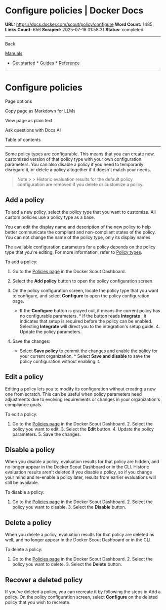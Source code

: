 # Configure policies | Docker Docs

**URL:** https://docs.docker.com/scout/policy/configure
**Word Count:** 1485
**Links Count:** 656
**Scraped:** 2025-07-16 01:58:31
**Status:** completed

---

Back

[Manuals](https://docs.docker.com/manuals/)

  * [Get started](https://docs.docker.com/get-started/)   * [Guides](https://docs.docker.com/guides/)   * [Reference](https://docs.docker.com/reference/)

* * *

# Configure policies

Page options

Copy page as Markdown for LLMs

View page as plain text

Ask questions with Docs AI

Table of contents

* * *

Some policy types are configurable. This means that you can create new, customized version of that policy type with your own configuration parameters. You can also disable a policy if you need to temporarily disregard it, or delete a policy altogether if it doesn't match your needs.

> Note >  > Historic evaluation results for the default policy configuration are removed if you delete or customize a policy.

## Add a policy

To add a new policy, select the policy type that you want to customize. All custom policies use a policy type as a base.

You can edit the display name and description of the new policy to help better communicate the compliant and non-compliant states of the policy. You can not change the name of the policy type, only its display names.

The available configuration parameters for a policy depends on the policy type that you're editing. For more information, refer to [Policy types](https://docs.docker.com/scout/policy/#policy-types).

To add a policy:

  1. Go to the [Policies page](https://scout.docker.com/reports/policy) in the Docker Scout Dashboard.

  2. Select the **Add policy** button to open the policy configuration screen.

  3. On the policy configuration screen, locate the policy type that you want to configure, and select **Configure** to open the policy configuration page.

     * If the **Configure** button is grayed out, it means the current policy has no configurable parameters.      * If the button reads **Integrate** , it indicates that setup is required before the policy can be enabled. Selecting **Integrate** will direct you to the integration's setup guide.   4. Update the policy parameters.

  5. Save the changes:

     * Select **Save policy** to commit the changes and enable the policy for your current organization.      * Select **Save and disable** to save the policy configuration without enabling it.

## Edit a policy

Editing a policy lets you to modify its configuration without creating a new one from scratch. This can be useful when policy parameters need adjustments due to evolving requirements or changes in your organization's compliance goals.

To edit a policy:

  1. Go to the [Policies page](https://scout.docker.com/reports/policy) in the Docker Scout Dashboard.   2. Select the policy you want to edit.   3. Select the **Edit** button.   4. Update the policy parameters.   5. Save the changes.

## Disable a policy

When you disable a policy, evaluation results for that policy are hidden, and no longer appear in the Docker Scout Dashboard or in the CLI. Historic evaluation results aren't deleted if you disable a policy, so if you change your mind and re-enable a policy later, results from earlier evaluations will still be available.

To disable a policy:

  1. Go to the [Policies page](https://scout.docker.com/reports/policy) in the Docker Scout Dashboard.   2. Select the policy you want to disable.   3. Select the **Disable** button.

## Delete a policy

When you delete a policy, evaluation results for that policy are deleted as well, and no longer appear in the Docker Scout Dashboard or in the CLI.

To delete a policy:

  1. Go to the [Policies page](https://scout.docker.com/reports/policy) in the Docker Scout Dashboard.   2. Select the policy you want to delete.   3. Select the **Delete** button.

## Recover a deleted policy

If you've deleted a policy, you can recreate it by following the steps in Add a policy. On the policy configuration screen, select **Configure** on the deleted policy that you wish to recreate.